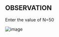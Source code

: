 ## OBSERVATION

Enter the value of N=50

![image](https://github.com/user-attachments/assets/1318ab8e-667d-4af8-a22f-c768aa93c1e1)

